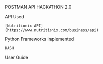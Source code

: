 POSTMAN API HACKATHON 2.0
	
API Used

	[Nutritionix API]
	(https://www.nutritionix.com/business/api)
Python Frameworks Implemented

	DASH
User Guide
	
